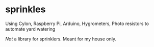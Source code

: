 sprinkles
=========

Using Cylon, Raspberry Pi, Arduino, Hygrometers, Photo resistors to automate yard watering

_Not_ a library for sprinklers. Meant for my house only.
